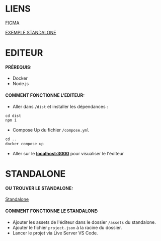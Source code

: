 
# LIENS

[FIGMA](https://www.figma.com/design/WFw8hvJnmhebn9sWFGQKTY/Fred-%2F-Isaac?node-id=1-236&t=Ci1FzpvWjvnzIhet-1)

[EXEMPLE STANDALONE](https://sae-vr.fredtrivett.com/)

# EDITEUR

#### PRÉREQUIS:
- Docker
- Node.js

#### COMMENT FONCTIONNE L'EDITEUR:
- Aller dans `/dist` et installer les dépendances :
```javascript
cd dist
npm i
```
- Compose Up du fichier `/compose.yml`
```javascript
cd ..
docker compose up
```
- Aller sur le **[localhost:3000](http://localhost:3000/)** pour visualiser le l'éditeur



# STANDALONE

#### OU TROUVER LE STANDALONE:

[Standalone](https://github.com/isaacdemeers/sae-501-vr/tree/Standalone)



#### COMMENT FONCTIONNE LE STANDALONE:

- Ajouter les assets de l'éditeur dans le dossier `/assets` du standalone.
- Ajouter le fichier `project.json` à la racine du dossier.
- Lancer le projet via Live Server VS Code.

